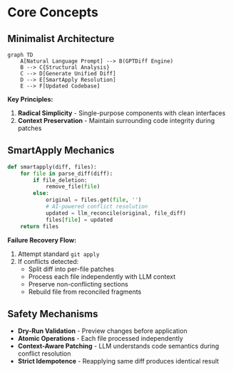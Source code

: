 # Core Concepts

## Minimalist Architecture

```mermaid
graph TD
    A[Natural Language Prompt] --> B(GPTDiff Engine)
    B --> C{Structural Analysis}
    C --> D[Generate Unified Diff]
    D --> E[SmartApply Resolution]
    E --> F[Updated Codebase]
```

**Key Principles:**
1. **Radical Simplicity** - Single-purpose components with clean interfaces
2. **Context Preservation** - Maintain surrounding code integrity during patches

## SmartApply Mechanics

```python
def smartapply(diff, files):
    for file in parse_diff(diff):
        if file_deletion:
            remove_file(file)
        else:
            original = files.get(file, '')
            # AI-powered conflict resolution
            updated = llm_reconcile(original, file_diff)  
            files[file] = updated
    return files
```

**Failure Recovery Flow:**
1. Attempt standard `git apply`
2. If conflicts detected:
   - Split diff into per-file patches
   - Process each file independently with LLM context
   - Preserve non-conflicting sections
   - Rebuild file from reconciled fragments

## Safety Mechanisms
- **Dry-Run Validation** - Preview changes before application
- **Atomic Operations** - Each file processed independently
- **Context-Aware Patching** - LLM understands code semantics during conflict resolution
- **Strict Idempotence** - Reapplying same diff produces identical result